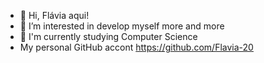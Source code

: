 - 👋 Hi, Flávia aqui!
- 👀 I’m interested in develop myself more and more
- 🌱 I'm currently studying Computer Science
- My personal GitHub accont https://github.com/Flavia-20


<!---
flavia-aluna/flavia-aluna is a ✨ special ✨ repository because its `README.md` (this file) appears on your GitHub profile.
You can click the Preview link to take a look at your changes.
--->
